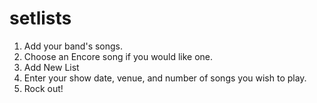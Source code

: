 # setlists

1. Add your band's songs. 
2. Choose an Encore song if you would like one. 
3. Add New List
4. Enter your show date, venue, and number of songs you wish to play. 
5. Rock out! 
